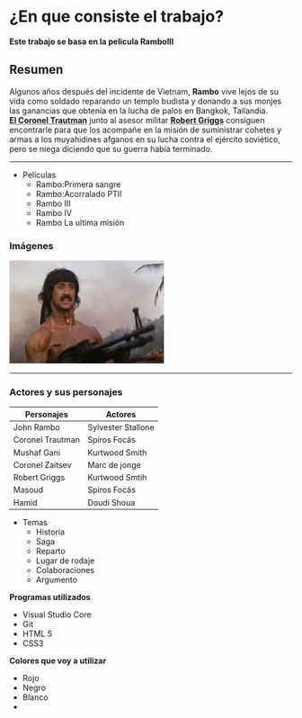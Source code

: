 # ¿En que consiste el trabajo?
**Este trabajo se basa en la pelicula RamboIII**
## Resumen 
Algunos años después del incidente de Vietnam, <strong>Rambo</strong>  vive lejos de su vida como soldado reparando un templo budista y donando a sus monjes las ganancias que obtenía en la lucha de palos en Bangkok, Tailandia. <br> <strong><abbr title="Richard Crenna">El Coronel Trautman</abbr></strong> junto al asesor militar <strong><abbr title="Kurtwood Smith"> Robert Griggs</abbr></strong> consiguen encontrarle para que los acompañe en la misión de suministrar cohetes y armas a los muyahidines afganos en su lucha contra el ejército soviético, pero se niega diciendo que su guerra había terminado.

---
 
- Películas
    - Rambo:Primera sangre
    - Rambo:Acorralado PTII
    - Rambo III
    - Rambo IV
    - Rambo La ultima misión

### Imágenes

![Imagen local](./img/rambo.jpeg)


---


### Actores y sus personajes

| Personajes      | Actores          |
|-----------------|------------------|
| John Rambo      |Sylvester Stallone|
| Coronel Trautman|Spiros Focás      |
|Mushaf Gani      |Kurtwood Smith    |
|Coronel Zaitsev  |Marc de jonge     |
|Robert Griggs    |Kurtwood Smtih    |
|Masoud           |Spiros Focás      |
|Hamid            |Doudi Shoua       |

- Temas
    - Historia
    - Saga
    - Reparto
    - Lugar de rodaje
    - Colaboraciones
    - Argumento


**Programas utilizados**
 - Visual Studio Core
 - Git
 - HTML 5
 - CSS3

 **Colores que voy a utilizar**
- Rojo
- Negro
- Blanco
-